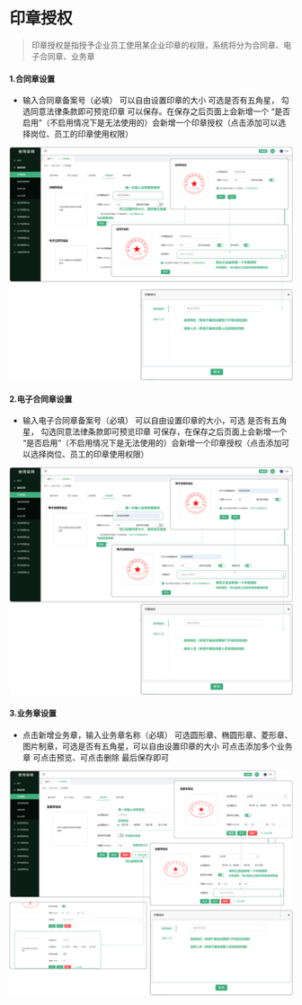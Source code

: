 # 印章授权


> 印章授权是指授予企业员工使用某企业印章的权限，系统将分为合同章、电子合同章、业务章

#### 1.合同章设置
* 输入合同章备案号（必填） 可以自由设置印章的大小 可选是否有五角星， 勾选同意法律条款即可预览印章 可以保存。在保存之后页面上会新增一个 “是否启用”（不启用情况下是无法使用的）会新增一个印章授权（点击添加可以选择岗位、员工的印章使用权限）

![如图所示](../../file/htz.png)

#### 2.电子合同章设置
* 输入电子合同章备案号（必填） 可以自由设置印章的大小，可选 是否有五角星， 勾选同意法律条款即可预览印章 可保存，在保存之后页面上会新增一个 “是否启用”（不启用情况下是无法使用的）会新增一个印章授权（点击添加可以选择岗位、员工的印章使用权限）

![如图所示](../../file/dzhtz.png)

#### 3.业务章设置
* 点击新增业务章，输入业务章名称（必填）  可选圆形章、椭圆形章、菱形章、图片制章，可选是否有五角星，可以自由设置印章的大小  可点击添加多个业务章 可点击预览、可点击删除  最后保存即可

![如图所示](../../file/ywz.png)

